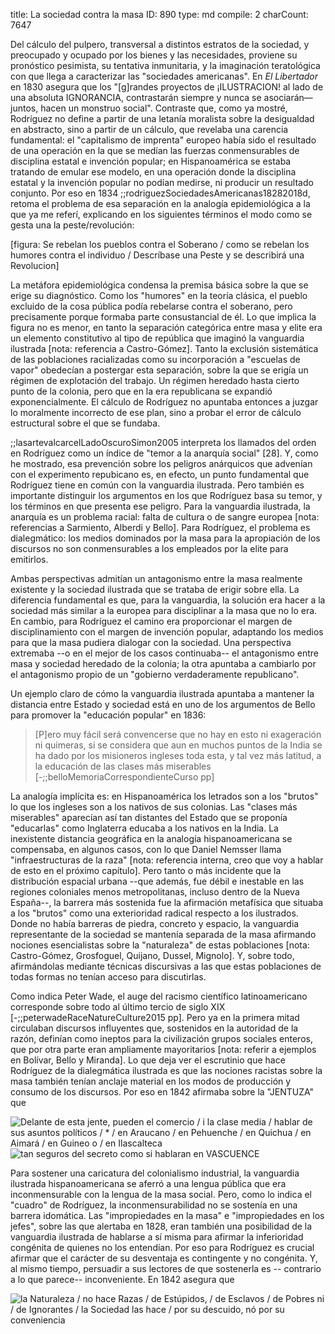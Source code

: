 title:          La sociedad contra la masa
ID:             890
type:           md
compile:        2
charCount:      7647


Del cálculo del pulpero, transversal a distintos estratos de la sociedad, y preocupado y ocupado por los bienes y las necesidades, proviene su pronóstico pesimista, su tentativa inmunitaria, y la imaginación teratológica con que llega a caracterizar las "sociedades americanas". En *El Libertador* en 1830 asegura que los "[g]randes proyectos de ¡ILUSTRACION! al lado de una absoluta IGNORANCIA, contrastarán siempre y nunca se asociarán— juntos, hacen un monstruo social". Contraste que, como ya mostré, Rodríguez no define a partir de una letanía moralista sobre la desigualdad en abstracto, sino a partir de un cálculo, que revelaba una carencia fundamental: el "capitalismo de imprenta" europeo había sido el resultado de una operación en la que se medían las fuerzas conmensurables de disciplina estatal  e invención popular; en Hispanoamérica se estaba tratando de emular ese modelo, en una operación donde la disciplina estatal y la invención popular no podían medirse, ni producir un resultado conjunto. Por eso en 1834 ;;rodriguezSociedadesAmericanas18282018d, retoma el problema de esa separación en la analogía epidemiológica a la que ya me referí, explicando en los siguientes términos el modo como se gesta una la peste/revolución:
 
[figura: Se rebelan los pueblos contra el Soberano / como se rebelan los humores contra el individuo / Descríbase una Peste y se describirá una Revolucion]

La metáfora epidemiológica condensa la premisa básica sobre la que se erige su diagnóstico. Como los "humores" en la teoría clásica, el pueblo excluido de la cosa pública podía rebelarse contra el soberano, pero precisamente porque formaba parte consustancial de él. Lo que implica la figura no es menor, en tanto la separación categórica entre masa y elite era un elemento constitutivo al tipo de república que imaginó la vanguardia ilustrada [nota: referencia a Castro-Gómez]. Tanto la exclusión sistemática de las poblaciones racializadas como su incorporación a "escuelas de vapor" obedecían a postergar esta separación, sobre la que se erigía un régimen de explotación del trabajo. Un régimen heredado hasta cierto punto de la colonia, pero que en la era republicana se expandió exponencialmente. El cálculo de Rodríguez no apuntaba entonces a juzgar lo moralmente incorrecto de ese plan, sino a probar el error de cálculo estructural sobre el que se fundaba.

;;lasartevalcarcelLadoOscuroSimon2005 interpreta los llamados del orden en Rodríguez como un índice de "temor a la anarquía social" [28]. Y, como he mostrado, esa prevención sobre los peligros anárquicos que advenían con el experimento repubicano es, en efecto, un punto fundamental que Rodríguez tiene en común con la vanguardia ilustrada. Pero también es importante distinguir los argumentos en los que Rodríguez basa su temor, y los términos en que presenta ese peligro. Para la vanguardia ilustrada, la anarquía es un problema racial: falta de cultura o de sangre europea [nota: referencias a Sarmiento, Alberdi y Bello]. Para Rodríguez, el problema es dialegmático: los medios dominados por la masa para la apropiación de los discursos no son conmensurables a los empleados por la elite para emitirlos. 

Ambas perspectivas admitían un antagonismo entre la masa realmente existente y la sociedad ilustrada que se trataba de erigir sobre ella. La diferencia fundamental es que, para la vanguardia, la solución era hacer a la sociedad más similar a la europea para disciplinar a la masa que no lo era. En cambio, para Rodríguez el camino era proporcionar el margen de disciplinamiento con el margen de invención popular, adaptando los medios para que la masa pudiera dialogar con la sociedad. Una perspectiva extremaba --o en el mejor de los casos continuaba-- el antagonismo entre masa y sociedad heredado de la colonia; la otra apuntaba a cambiarlo por el antagonismo propio de un "gobierno verdaderamente republicano". 

Un ejemplo claro de cómo la vanguardia ilustrada apuntaba a mantener la distancia entre Estado y sociedad está en uno de los argumentos de Bello para promover la "educación popular" en 1836:

>[P]ero muy fácil será convencerse que no hay en esto ni exageración ni quimeras, si se considera que aun en muchos puntos de la India se ha dado por los misioneros ingleses toda esta, y tal vez más latitud, a la educación de las clases más miserables [-;;belloMemoriaCorrespondienteCurso pp]

La analogía implícita es: en Hispanoamérica los letrados son a los "brutos" lo que los ingleses son a los nativos de sus colonias. Las "clases más miserables" aparecían así tan distantes del Estado que se proponía "educarlas" como Inglaterra educaba a los nativos en la India. La inexistente distancia geográfica en la analogía hispanoamericana se compensaba, en algunos casos, con lo que Daniel Nemsser llama "infraestructuras de la raza" [nota: referencia interna, creo que voy a hablar de esto en el próximo capítulo]. Pero tanto o más incidente que la distribución espacial urbana --que además, fue débil e inestable en las regiones coloniales menos metropolitanas, incluso dentro de la Nueva España--, la barrera más sostenida fue la afirmación metafísica que situaba a los "brutos" como una exterioridad radical respecto a los ilustrados. Donde no había barreras de piedra, concreto  y espacio, la vanguardia representante de la sociedad se mantenía separada de la masa afirmando nociones esencialistas sobre la "naturaleza" de estas poblaciones [nota: Castro-Gómez, Grosfoguel, Quijano, Dussel, Mignolo]. Y, sobre todo, afirmándolas mediante técnicas discursivas a las que estas poblaciones de todas formas no tenían acceso para discutirlas.

Como indica Peter Wade, el auge del racismo científico latinoamericano corresponde sobre todo al último tercio de siglo XIX [-;;peterwadeRaceNatureCulture2015 pp]. Pero ya  en la primera mitad circulaban  discursos influyentes que, sostenidos en la autoridad de la razón, definían como ineptos para la civilización grupos sociales enteros, que por otra parte eran ampliamente mayoritarios [nota: referir a ejemplos en Bolívar, Bello y Miranda]. Lo que deja ver el escrutinio que hace Rodríguez de la dialegmática ilustrada es que las nociones racistas sobre la masa también tenían anclaje material en los modos de producción y consumo de los discursos. Por eso en 1842 afirmaba sobre la "JENTUZA" que

![Delante de esta jente, pueden el comercio / i la clase media / hablar de sus asuntos políticos / * / en Araucano / en Pehuenche / en Quichua / en Aimará / en Guineo o / en Ilascalteca](file:///home/febres/Pictures/Screenshots/Screenshot%20from%202023-06-04%2006-02-33.png)
![tan seguros del secreto como si hablaran en VASCUENCE](file:///home/febres/Pictures/Screenshots/Screenshot%20from%202023-06-04%2006-03-20.png)

Para sostener una caricatura del colonialismo industrial, la vanguardia ilustrada hispanoamericana se aferró a una lengua pública que era inconmensurable con la lengua de la masa social. Pero, como lo indica el "cuadro" de Rodríguez, la inconmensurabilidad no se sostenía en una barrera idomática. Las "impropiedades en la masa" e "impropiedades en los jefes", sobre las que alertaba en 1828, eran también una posibilidad de la vanguardia ilustrada de hablarse a sí misma para afirmar la inferioridad congénita de quienes no los entendían. Por eso para Rodríguez es crucial afirmar que el carácter de su desventaja es contingente y no congénita. Y, al mismo tiempo, persuadir a sus lectores de que sostenerla es -- contrario a lo que parece-- inconveniente. En 1842 asegura que

![la Naturaleza / no hace Razas / de Estúpidos, / de Esclavos / de Pobres ni / de Ignorantes / la Sociedad las hace / por su descuido, nó por su conveniencia](file:///home/febres/Pictures/Screenshots/Screenshot%20from%202023-06-04%2006-38-28.png)

